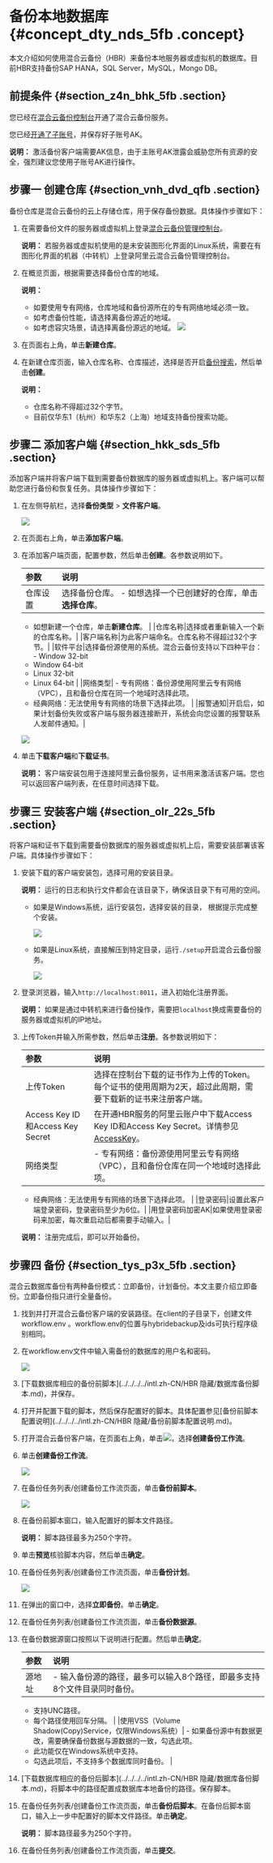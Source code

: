 # 备份本地数据库 {#concept_dty_nds_5fb .concept}

本文介绍如何使用混合云备份（HBR）来备份本地服务器或虚拟机的数据库。目前HBR支持备份SAP HANA，SQL Server，MySQL，Mongo DB。

## 前提条件 {#section_z4n_bhk_5fb .section}

您已经在[混合云备份控制台](https://hbr.console.aliyun.com)开通了混合云备份服务。

您已经[开通了子账号](../../../../intl.zh-CN/最佳实践/用户权限管理.md)，并保存好子账号AK。

**说明：** 激活备份客户端需要AK信息，由于主账号AK泄露会威胁您所有资源的安全，强烈建议您使用子账号AK进行操作。

## 步骤一 创建仓库 {#section_vnh_dvd_qfb .section}

备份仓库是混合云备份的云上存储仓库，用于保存备份数据。具体操作步骤如下：

1.  在需要备份文件的服务器或虚拟机上登录[混合云备份管理控制台](https://hbr.console.aliyun.com)。

    **说明：** 若服务器或虚拟机使用的是未安装图形化界面的Linux系统，需要在有图形化界面的机器（中转机）上登录阿里云混合云备份管理控制台。

2.  在概览页面，根据需要选择备份仓库的地域。

    **说明：** 

    -   如要使用专有网络，仓库地域和备份源所在的专有网络地域必须一致。
    -   如考虑备份性能，请选择离备份源近的地域。
    -   如考虑容灾场景，请选择离备份源远的地域。
    ![](http://static-aliyun-doc.oss-cn-hangzhou.aliyuncs.com/assets/img/40337/154236460621115_zh-CN.png)

3.  在页面右上角，单击**新建仓库**。
4.  在新建仓库页面，输入仓库名称、仓库描述，选择是否开启[备份搜索](https://help.aliyun.com/document_detail/94105.html)，然后单击**创建**。

    **说明：** 

    -   仓库名称不得超过32个字节。
    -   目前仅华东1（杭州）和华东2（上海）地域支持备份搜索功能。

## 步骤二 添加客户端 {#section_hkk_sds_5fb .section}

添加客户端并将客户端下载到需要备份数据库的服务器或虚拟机上。客户端可以帮助您进行备份和恢复任务。具体操作步骤如下：

1.  在左侧导航栏，选择**备份类型** \> **文件客户端**。

    ![](http://static-aliyun-doc.oss-cn-hangzhou.aliyuncs.com/assets/img/40337/154236460621116_zh-CN.png)

2.  在页面右上角，单击**添加客户端**。
3.  在添加客户端页面，配置参数，然后单击**创建**。各参数说明如下。

    |参数|说明|
    |:-|:-|
    |仓库设置|选择备份仓库。     -   如想选择一个已创建好的仓库，单击**选择仓库**。
    -   如想新建一个仓库，单击**新建仓库**。
 |
    |仓库名称|选择或者重新输入一个新的仓库名称。|
    |客户端名称|为此客户端命名。仓库名称不得超过32个字节。|
    |软件平台|选择备份源使用的系统。混合云备份支持以下四种平台：     -   Window 32-bit
    -   Window 64-bit
    -   Linux 32-bit
    -   Linux 64-bit
 |
    |网络类型|     -   专有网络：备份源使用阿里云专有网络（VPC），且和备份仓库在同一个地域时选择此项。
    -   经典网络：无法使用专有网络的场景下选择此项。
 |
    |报警通知|开启后，如果计划备份失败或客户端与服务器连接断开，系统会向您设置的报警联系人发邮件通知。|

    ![](http://static-aliyun-doc.oss-cn-hangzhou.aliyuncs.com/assets/img/40337/154236460621117_zh-CN.png)

4.  单击**下载客户端**和**下载证书**。

    **说明：** 客户端安装包用于连接阿里云备份服务，证书用来激活该客户端。您也可以返回客户端列表，在任意时间选择下载。


## 步骤三 安装客户端 {#section_olr_22s_5fb .section}

将客户端和证书下载到需要备份数据库的服务器或虚拟机上后，需要安装部署该客户端。具体操作步骤如下：

1.  安装下载的客户端安装包，选择可用的安装目录。

    **说明：** 运行的日志和执行文件都会在该目录下，确保该目录下有可用的空间。

    -   如果是Windows系统，运行安装包，选择安装的目录， 根据提示完成整个安装。

        ![](http://static-aliyun-doc.oss-cn-hangzhou.aliyuncs.com/assets/img/40337/154236460621118_zh-CN.png)

    -   如果是Linux系统，直接解压到特定目录，运行`./setup`开启混合云备份服务。

        ![](http://static-aliyun-doc.oss-cn-hangzhou.aliyuncs.com/assets/img/40337/154236460621119_zh-CN.png)

2.  登录浏览器，输入`http://localhost:8011`，进入初始化注册界面。

    **说明：** 如果是通过中转机来进行备份操作，需要把`localhost`换成需要备份的服务器或虚拟机的IP地址。

3.  上传Token并输入所需参数，然后单击**注册**。各参数说明如下：

    |参数|说明|
    |:-|:-|
    |上传Token|选择在控制台下载的证书作为上传的Token。每个证书的使用周期为2天，超过此周期，需要下载新的证书来注册客户端。|
    |Access Key ID和Access Key Secret|在开通HBR服务的阿里云账户中下载Access Key ID和Access Key Secret。详情参见[AccessKey](../../../../intl.zh-CN/常见问题/RAM用户如何获取AccessKey.md)。|
    |网络类型|     -   专有网络：备份源使用阿里云专有网络（VPC），且和备份仓库在同一个地域时选择此项。
    -   经典网络：无法使用专有网络的场景下选择此项。
 |
    |登录密码|设置此客户端登录密码，登录密码至少为6位。|
    |用登录密码加密AK|如果使用登录密码来加密，每次重启动后都需要手动输入。|

    **说明：** 注册完成后，即可以开始备份。


## 步骤四 备份 {#section_tys_p3x_5fb .section}

混合云数据库备份有两种备份模式：立即备份，计划备份。本文主要介绍立即备份。立即备份指只进行全量备份。

1.  找到并打开混合云备份客户端的安装路径。在client的子目录下，创建文件workflow.env 。workflow.env的位置与hybridebackup及ids可执行程序级别相同。
2.  在workflow.env文件中输入需备份的数据库的用户名和密码。

    ![](http://static-aliyun-doc.oss-cn-hangzhou.aliyuncs.com/assets/img/64013/154236460632249_zh-CN.png)

3.  [下载数据库相应的备份前脚本](../../../../intl.zh-CN/HBR 隐藏/数据库备份脚本.md)，并保存。
4.  打开并配置下载的脚本，然后保存配置好的脚本。具体配置参见[备份前脚本配置说明](../../../../intl.zh-CN/HBR 隐藏/备份前脚本配置说明.md)。
5.  打开混合云备份客户端，在页面右上角，单击![](http://static-aliyun-doc.oss-cn-hangzhou.aliyuncs.com/assets/img/64013/154236460632243_zh-CN.png)，选择**创建备份工作流**。
6.  单击**创建备份工作流**。

    ![](http://static-aliyun-doc.oss-cn-hangzhou.aliyuncs.com/assets/img/64013/154236460732244_zh-CN.png)

7.  在备份任务列表/创建备份工作流页面，单击**备份前脚本**。

    ![](http://static-aliyun-doc.oss-cn-hangzhou.aliyuncs.com/assets/img/64013/154236460732245_zh-CN.png)

8.  在备份前脚本窗口，输入配置好的脚本文件路径。

    **说明：** 脚本路径最多为250个字符。

9.  单击**预览**核验脚本内容，然后单击**确定**。
10. 在备份任务列表/创建备份工作流页面，单击**备份计划**。

    ![](http://static-aliyun-doc.oss-cn-hangzhou.aliyuncs.com/assets/img/64013/154236460732246_zh-CN.png)

11. 在弹出的窗口中，选择**立即备份**。单击**确定**。
12. 在备份任务列表/创建备份工作流页面，单击**备份数据源**。
13. 在备份数据源窗口按照以下说明进行配置。然后单击**确定**。

    |参数|说明|
    |:-|:-|
    |源地址|     -   输入备份源的路径，最多可以输入8个路径，即最多支持8个文件目录同时备份。
    -   支持UNC路径。
    -   每个路径使用回车分隔。
 |
    |使用VSS（Volume Shadow\(Copy\)Service，仅限Windows系统）|     -   如果备份源中有数据更改，需要确保备份数据与源数据的一致，勾选此项。
    -   此功能仅在Windows系统中支持。
    -   勾选此项后，不支持多个数据库同时备份。
 |

14. [下载数据库相应的备份后脚本](../../../../intl.zh-CN/HBR 隐藏/数据库备份脚本.md)，将脚本中的路径配置成数据库本地备份的路径。保存脚本。
15. 在备份任务列表/创建备份工作流页面，单击**备份后脚本**。在备份后脚本窗口，输入上一步中配置好的脚本文件路径。单击**确定**。

    **说明：** 脚本路径最多为250个字符。

16. 在备份任务列表/创建备份工作流页面，单击**提交**。

